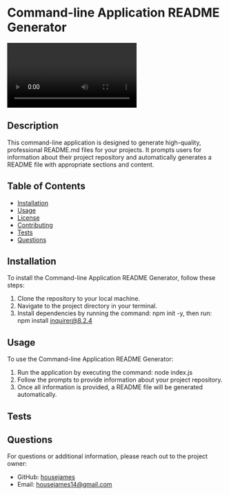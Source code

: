 # Command-line Application README Generator

![Screen Recording](./gif/Screen%20Recording%202024-03-13%20at%208.31.54%20PM.mov)

## Description
This command-line application is designed to generate high-quality, professional README.md files for your projects. It prompts users for information about their project repository and automatically generates a README file with appropriate sections and content.

## Table of Contents
- [Installation](#installation)
- [Usage](#usage)
- [License](#license)
- [Contributing](#contributing)
- [Tests](#tests)
- [Questions](#questions)

## Installation
To install the Command-line Application README Generator, follow these steps:
1. Clone the repository to your local machine.
2. Navigate to the project directory in your terminal.
3. Install dependencies by running the command: npm init -y, then run: npm install inquirer@8.2.4

## Usage
To use the Command-line Application README Generator:
1. Run the application by executing the command: node index.js
2. Follow the prompts to provide information about your project repository.
3. Once all information is provided, a README file will be generated automatically.

## Tests

## Questions
For questions or additional information, please reach out to the project owner:
- GitHub: [housejames](https://github.com/housejames)
- Email: housejames14@gmail.com
